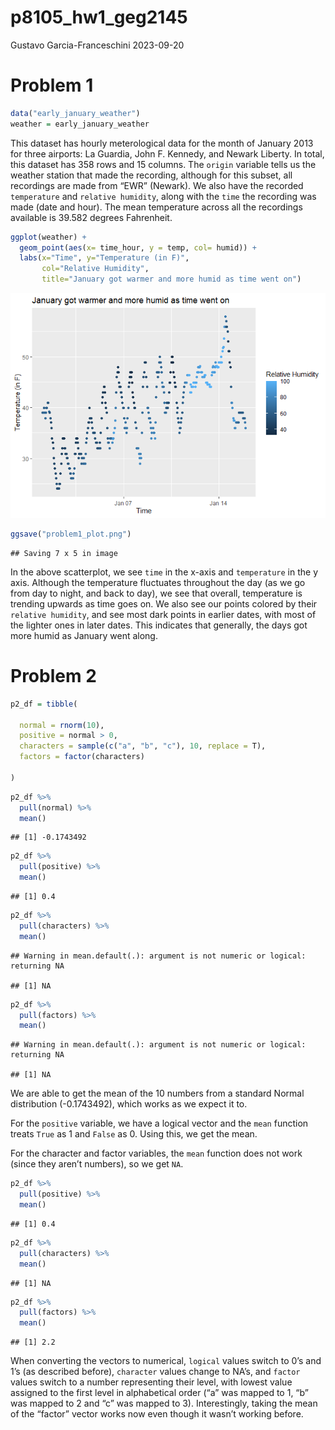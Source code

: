 p8105_hw1_geg2145
================
Gustavo Garcia-Franceschini
2023-09-20

# Problem 1

``` r
data("early_january_weather")
weather = early_january_weather
```

This dataset has hourly meterological data for the month of January 2013
for three airports: La Guardia, John F. Kennedy, and Newark Liberty. In
total, this dataset has 358 rows and 15 columns. The `origin` variable
tells us the weather station that made the recording, although for this
subset, all recordings are made from “EWR” (Newark). We also have the
recorded `temperature` and `relative humidity`, along with the `time`
the recording was made (date and hour). The mean temperature across all
the recordings available is 39.582 degrees Fahrenheit.

``` r
ggplot(weather) + 
  geom_point(aes(x= time_hour, y = temp, col= humid)) + 
  labs(x="Time", y="Temperature (in F)", 
       col="Relative Humidity", 
       title="January got warmer and more humid as time went on")
```

![](p8105_hw1_geg2145_files/figure-gfm/p1_plot-1.png)<!-- -->

``` r
ggsave("problem1_plot.png")
```

    ## Saving 7 x 5 in image

In the above scatterplot, we see `time` in the x-axis and `temperature`
in the y axis. Although the temperature fluctuates throughout the day
(as we go from day to night, and back to day), we see that overall,
temperature is trending upwards as time goes on. We also see our points
colored by their `relative humidity`, and see most dark points in
earlier dates, with most of the lighter ones in later dates. This
indicates that generally, the days got more humid as January went along.

# Problem 2

``` r
p2_df = tibble(
  
  normal = rnorm(10),
  positive = normal > 0,
  characters = sample(c("a", "b", "c"), 10, replace = T),
  factors = factor(characters)
  
)
```

``` r
p2_df %>%
  pull(normal) %>%
  mean()
```

    ## [1] -0.1743492

``` r
p2_df %>%
  pull(positive) %>%
  mean()
```

    ## [1] 0.4

``` r
p2_df %>%
  pull(characters) %>%
  mean()
```

    ## Warning in mean.default(.): argument is not numeric or logical: returning NA

    ## [1] NA

``` r
p2_df %>%
  pull(factors) %>%
  mean()
```

    ## Warning in mean.default(.): argument is not numeric or logical: returning NA

    ## [1] NA

We are able to get the mean of the 10 numbers from a standard Normal
distribution (-0.1743492), which works as we expect it to.

For the `positive` variable, we have a logical vector and the `mean`
function treats `True` as 1 and `False` as 0. Using this, we get the
mean.

For the character and factor variables, the `mean` function does not
work (since they aren’t numbers), so we get `NA`.

``` r
p2_df %>%
  pull(positive) %>%
  mean()
```

    ## [1] 0.4

``` r
p2_df %>%
  pull(characters) %>%
  mean()
```

    ## [1] NA

``` r
p2_df %>%
  pull(factors) %>%
  mean()
```

    ## [1] 2.2

When converting the vectors to numerical, `logical` values switch to 0’s
and 1’s (as described before), `character` values change to NA’s, and
`factor` values switch to a number representing their level, with lowest
value assigned to the first level in alphabetical order (“a” was mapped
to 1, “b” was mapped to 2 and “c” was mapped to 3). Interestingly,
taking the mean of the “factor” vector works now even though it wasn’t
working before.

